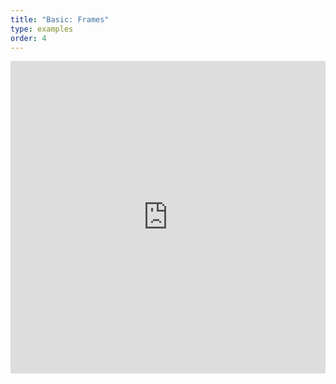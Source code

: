 ```yaml
---
title: "Basic: Frames"
type: examples
order: 4
---
```


<iframe width="100%" height="500" src="https://aframevr.github.io/aframe/examples/frames/" allowfullscreen="yes" frameborder="0"></iframe>
